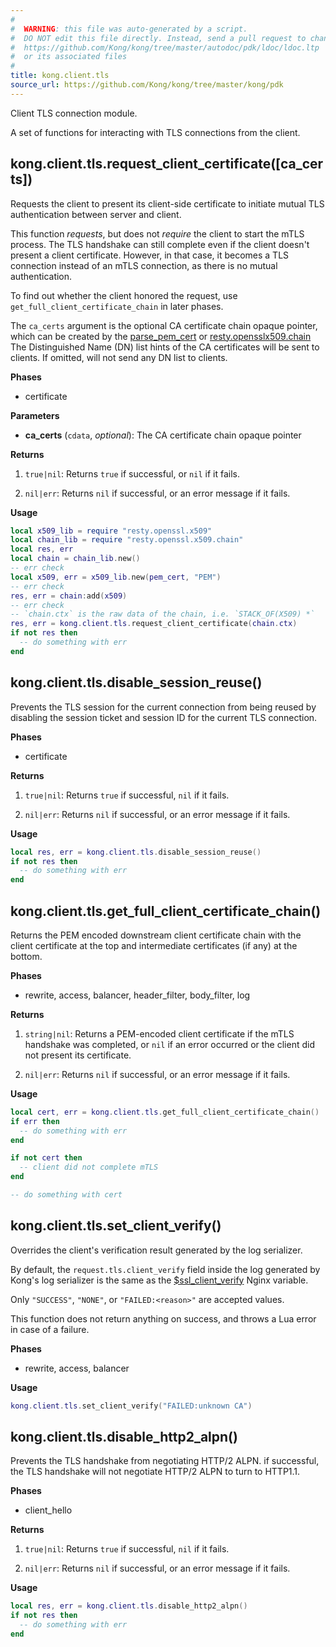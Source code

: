 ```yaml
---
#
#  WARNING: this file was auto-generated by a script.
#  DO NOT edit this file directly. Instead, send a pull request to change
#  https://github.com/Kong/kong/tree/master/autodoc/pdk/ldoc/ldoc.ltp
#  or its associated files
#
title: kong.client.tls
source_url: https://github.com/Kong/kong/tree/master/kong/pdk
---
```


Client TLS connection module.

 A set of functions for interacting with TLS connections from the client.




## kong.client.tls.request_client_certificate([ca_certs])

Requests the client to present its client-side certificate to initiate mutual
 TLS authentication between server and client.

 This function *requests*, but does not *require* the client to start
 the mTLS process. The TLS handshake can still complete even if the client
 doesn't present a client certificate. However, in that case, it becomes a
 TLS connection instead of an mTLS connection, as there is no mutual
 authentication.

 To find out whether the client honored the request, use
 `get_full_client_certificate_chain` in later phases.

 The `ca_certs` argument is the optional CA certificate chain opaque pointer,
 which can be created by the [parse_pem_cert](https://github.com/openresty/lua-resty-core/blob/master/lib/ngx/ssl.md#parse_pem_cert)
 or [resty.opensslx509.chain](https://github.com/fffonion/lua-resty-openssl#restyopensslx509chain)
 The Distinguished Name (DN) list hints of the CA certificates will be sent to clients.
 If omitted, will not send any DN list to clients.


**Phases**

* certificate

**Parameters**

* **ca_certs** (`cdata`, _optional_):  The CA certificate chain opaque pointer

**Returns**

1.  `true|nil`:  Returns `true` if successful, or `nil` if it fails.

1.  `nil|err`:  Returns `nil` if successful, or an error message if it fails.


**Usage**

``` lua
local x509_lib = require "resty.openssl.x509"
local chain_lib = require "resty.openssl.x509.chain"
local res, err
local chain = chain_lib.new()
-- err check
local x509, err = x509_lib.new(pem_cert, "PEM")
-- err check
res, err = chain:add(x509)
-- err check
-- `chain.ctx` is the raw data of the chain, i.e. `STACK_OF(X509) *`
res, err = kong.client.tls.request_client_certificate(chain.ctx)
if not res then
  -- do something with err
end
```



## kong.client.tls.disable_session_reuse()

Prevents the TLS session for the current connection from being reused
 by disabling the session ticket and session ID for the current TLS connection.

**Phases**

* certificate

**Returns**

1.  `true|nil`:  Returns `true` if successful, `nil` if it fails.

1.  `nil|err`:  Returns `nil` if successful, or an error message if it fails.


**Usage**

``` lua
local res, err = kong.client.tls.disable_session_reuse()
if not res then
  -- do something with err
end
```



## kong.client.tls.get_full_client_certificate_chain()

Returns the PEM encoded downstream client certificate chain with the
 client certificate at the top and intermediate certificates
 (if any) at the bottom.

**Phases**

* rewrite, access, balancer, header_filter, body_filter, log

**Returns**

1.  `string|nil`:   Returns a PEM-encoded client certificate if the mTLS
 handshake was completed, or `nil` if an error occurred or the client did
 not present its certificate.

1.  `nil|err`:  Returns `nil` if successful, or an error message if it fails.


**Usage**

``` lua
local cert, err = kong.client.tls.get_full_client_certificate_chain()
if err then
  -- do something with err
end

if not cert then
  -- client did not complete mTLS
end

-- do something with cert
```



## kong.client.tls.set_client_verify()

Overrides the client's verification result generated by the log serializer.

 By default, the `request.tls.client_verify` field inside the log
 generated by Kong's log serializer is the same as the
 [$ssl_client_verify](https://nginx.org/en/docs/http/ngx_http_ssl_module.html#var_ssl_client_verify)
 Nginx variable.

 Only `"SUCCESS"`, `"NONE"`, or `"FAILED:<reason>"` are accepted values.

 This function does not return anything on success, and throws a Lua error
 in case of a failure.


**Phases**

* rewrite, access, balancer

**Usage**

``` lua
kong.client.tls.set_client_verify("FAILED:unknown CA")
```



## kong.client.tls.disable_http2_alpn()

Prevents the TLS handshake from negotiating HTTP/2 ALPN.
 if successful, the TLS handshake will not negotiate HTTP/2 ALPN to turn to HTTP1.1.


**Phases**

* client_hello

**Returns**

1.  `true|nil`:  Returns `true` if successful, `nil` if it fails.

1.  `nil|err`:  Returns `nil` if successful, or an error message if it fails.


**Usage**

``` lua
local res, err = kong.client.tls.disable_http2_alpn()
if not res then
  -- do something with err
end
```



